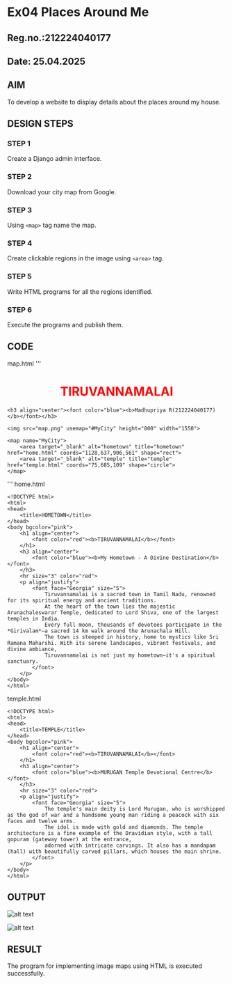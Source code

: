 # Ex04 Places Around Me
## Reg.no.:212224040177
## Date:  25.04.2025

## AIM
To develop a website to display details about the places around my house.

## DESIGN STEPS

### STEP 1
Create a Django admin interface.

### STEP 2
Download your city map from Google.

### STEP 3
Using ```<map>``` tag name the map.

### STEP 4
Create clickable regions in the image using ```<area>``` tag.

### STEP 5
Write HTML programs for all the regions identified.

### STEP 6
Execute the programs and publish them.

## CODE
map.html
'''
<!DOCTYPE html>
<html>
<head>
    <title>My City</title>
</head>
<body>
    <h1 align="center"><font color="red"><b>TIRUVANNAMALAI</b></font></h1>

    <h3 align="center"><font color="blue"><b>Madhupriya R(212224040177)</b></font></h3>

    <img src="map.png" usemap="#MyCity" height="800" width="1550">

    <map name="MyCity">
        <area target="_blank" alt="hometown" title="hometown" href="home.html" coords="1128,637,906,561" shape="rect">
        <area target="_blank" alt="temple" title="temple" href="temple.html" coords="75,685,109" shape="circle">
    </map>
</body>
</html>

'''
home.html
```
<!DOCTYPE html>
<html>
<head>
    <title>HOMETOWN</title>
</head>
<body bgcolor="pink">
    <h1 align="center">
        <font color="red"><b>TIRUVANNAMALAI</b></font>
    </h1>
    <h3 align="center">
        <font color="blue"><b>My Hometown - A Divine Destination</b></font>
    </h3>
    <hr size="3" color="red">
    <p align="justify">
        <font face="Georgia" size="5">
            Tiruvannamalai is a sacred town in Tamil Nadu, renowned for its spiritual energy and ancient traditions.
            At the heart of the town lies the majestic Arunachaleswarar Temple, dedicated to Lord Shiva, one of the largest temples in India.
            Every full moon, thousands of devotees participate in the *Girivalam*—a sacred 14 km walk around the Arunachala Hill.
            The town is steeped in history, home to mystics like Sri Ramana Maharshi. With its serene landscapes, vibrant festivals, and divine ambiance,
            Tiruvannamalai is not just my hometown—it's a spiritual sanctuary.
        </font>
    </p>
</body>
</html>

```
temple.html
```
<!DOCTYPE html>
<html>
<head>
    <title>TEMPLE</title>
</head>
<body bgcolor="pink">
    <h1 align="center">
        <font color="red"><b>TIRUVANNAMALAI</b></font>
    </h1>
    <h3 align="center">
        <font color="blue"><b>MURUGAN Temple Devotional Centre</b></font>
    </h3>
    <hr size="3" color="red">
    <p align="justify">
        <font face="Georgia" size="5">
            The temple's main deity is Lord Murugan, who is worshipped as the god of war and a handsome young man riding a peacock with six faces and twelve arms.
            The idol is made with gold and diamonds. The temple architecture is a fine example of the Dravidian style, with a tall gopuram (gateway tower) at the entrance,
            adorned with intricate carvings. It also has a mandapam (hall) with beautifully carved pillars, which houses the main shrine.
        </font>
    </p>
</body>
</html>

```


## OUTPUT

![alt text](<../../2025-04-22 (1).png>)

![alt text](<../../2025-04-22 (3).png>)



## RESULT
The program for implementing image maps using HTML is executed successfully.
